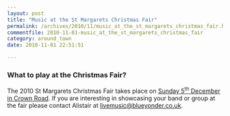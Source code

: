 ```yaml
---
layout: post
title: "Music at the St Margarets Christmas Fair"
permalink: /archives/2010/11/music_at_the_st_margarets_christmas_fair.html
commentfile: 2010-11-01-music_at_the_st_margarets_christmas_fair
category: around_town
date: 2010-11-01 22:51:51

---
```


### What to play at the Christmas Fair?

The 2010 St Margarets Christmas Fair takes place on [Sunday 5<sup>th</sup> December in Crown Road](/event/fair/200705142573). If you are interesting in showcasing your band or group at the fair please contact Alistair at <livemusic@blueyonder.co.uk>.
